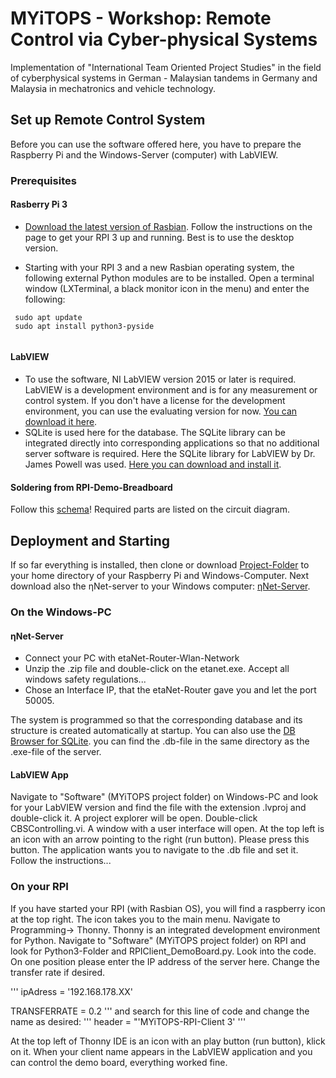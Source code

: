# MYiTOPS - Workshop: Remote Control via Cyber-physical Systems
Implementation of "International Team Oriented Project Studies" in the field of cyberphysical systems in German - Malaysian tandems in Germany and Malaysia in mechatronics and vehicle technology.

## Set up Remote Control System

Before you can use the software offered here, you have to prepare the Raspberry Pi and the Windows-Server (computer) with LabVIEW. 

### Prerequisites
#### Rasberry Pi 3
 * [Download the latest version of Rasbian](https://www.raspberrypi.org/downloads/raspbian/). Follow the instructions on the page to get your RPI 3 up and running. Best is to use the desktop version. 

 * Starting with your RPI 3 and a new Rasbian operating system, the following external Python modules are to be installed. Open a terminal window (LXTerminal, a black monitor icon in the menu) and enter the following:

```
 sudo apt update
 sudo apt install python3-pyside
 
 ```
 
 #### LabVIEW
* To use the software, NI LabVIEW version 2015 or later is required. LabVIEW is a development environment and is for any measurement or control system. If you don't have a license for the development environment, you can use the evaluating version for now. [You can download it here](http://www.ni.com/de-de/shop/labview.html). 
* SQLite is used here for the database. The SQLite library can be integrated directly into corresponding applications so that no additional server software is required. Here the SQLite library for LabVIEW by Dr. James Powell was used. [Here you can download and install it](http://sine.ni.com/nips/cds/view/p/lang/de/nid/212894). 

#### Soldering from RPI-Demo-Breadboard
Follow this [schema](https://github.com/IKKUengine/MYiTOPS/blob/master/breadboard_RPI_MYiTOPS.pdf)! Required parts are listed on the circuit diagram.

## Deployment and Starting
If so far everything is installed, then clone or download [Project-Folder](https://github.com/IKKUengine/MYiTOPS/archive/master.zip) to your home directory of your Raspberry Pi and Windows-Computer. Next download also the ηNet-server to your Windows computer: [ηNet-Server](https://github.com/IKKUengine/ThreadedQtEtaNetServer/blob/master/bin/EtaNetServerV0_9_4.zip).
### On the Windows-PC
#### ηNet-Server
* Connect your PC with etaNet-Router-Wlan-Network
* Unzip the .zip file and double-click on the etanet.exe. Accept all windows safety regulations...
* Chose an Interface IP, that the etaNet-Router gave you and let the port 50005.

The system is programmed so that the corresponding database and its structure is created automatically at startup. You can also use the [DB Browser for SQLite](https://sqlitebrowser.org/). you can find the .db-file in the same directory as the .exe-file of the server.

#### LabVIEW App
Navigate to "Software" (MYiTOPS project folder) on Windows-PC and look for your LabVIEW version and find the file with the extension .lvproj and double-click it. 
A project explorer will be open. Double-click CBSControlling.vi. A window with a user interface will open. At the top left is an icon with an arrow pointing to the right (run button). Please press this button. The application wants you to navigate to the .db file and set it. Follow the instructions...

### On your RPI
If you have started your RPI (with Rasbian OS), you will find a raspberry icon at the top right. The icon takes you to the main menu. Navigate to Programming-> Thonny. Thonny is an integrated development environment for Python. Navigate to "Software" (MYiTOPS project folder) on RPI and look for Python3-Folder and RPIClient_DemoBoard.py. Look into the code. On one position please enter the IP address of the server here. Change the transfer rate if desired.

'''
ipAdress = '192.168.178.XX'

TRANSFERRATE = 0.2
'''
and search for this line of code and change the name as desired:
'''
 header = "'MYiTOPS-RPI-Client 3'
'''

At the top left of Thonny IDE is an icon with an play button (run button), klick on it. When your client name appears in the LabVIEW application and you can control the demo board, everything worked fine.


